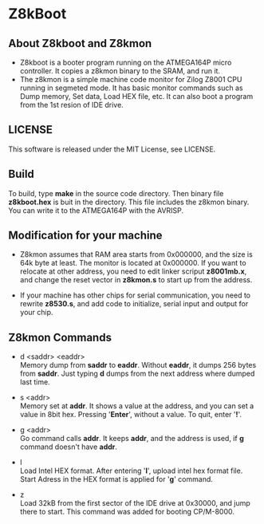 # Z8kBoot

## About Z8kboot and Z8kmon
* Z8kboot is a booter program running on the ATMEGA164P micro controller. It copies a z8kmon binary to the SRAM, and run it.  
* The z8kmon is a simple machine code monitor for Zilog Z8001 CPU running in segmeted mode. It has basic monitor commands such as Dump memory, Set data, Load HEX file, etc. It can also boot a program from the 1st resion of IDE drive.  

## LICENSE
This software is released under the MIT License, see LICENSE.

## Build
To build, type **make** in the source code directory.
Then binary file **z8kboot.hex** is buit in the directory. This file includes the z8kmon binary. You can write it to the ATMEGA164P with the AVRISP.

## Modification for your machine
* Z8kmon assumes that RAM area starts from 0x000000, and the size is 64k byte at least. The monitor is located at 0x000000. If you want to relocate at other address, you need to edit linker scriput **z8001mb.x**, and change the reset vector in **z8kmon.s** to start up from the address.

* If your machine has other chips for serial communication, you need to rewrite **z8530.s**, and add code to initialize, serial input and output for your chip.

## Z8kmon Commands
* d \<saddr> \<eaddr>\
Memory dump from **saddr** to **eaddr**. Without **eaddr**, it dumps 256 bytes from **saddr**. Just typing **d** dumps from the next address where dumped last time.

* s \<addr>\
Memory set at **addr**. It shows a value at the address, and you can set a value in 8bit hex. Pressing '**Enter**', without a value.  To quit, enter '**!**'.    

* g \<addr>\
Go command calls **addr**. It keeps **addr**, and the address is used, if **g** command doesn't have **addr**.

* l \
Load Intel HEX format. After entering '**l**', upload intel hex format file. Start Adress in the HEX format is applied for '**g**' command.   

* z \
Load 32kB from the first sector of the IDE drive at 0x30000, and jump there to start. This command was added for booting CP/M-8000. 
